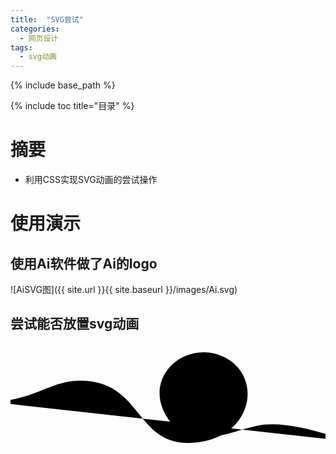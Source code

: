 ```yaml
---
title:  "SVG尝试"
categories: 
  - 网页设计
tags:
  - svg动画
---
```


{% include base_path %}

{% include toc title="目录" %}

# 摘要
- 利用CSS实现SVG动画的尝试操作

# 使用演示

## 使用Ai软件做了Ai的logo

![AiSVG图]({{ site.url }}{{ site.baseurl }}/images/Ai.svg)  


## 尝试能否放置svg动画
<html>
	<head>
		<meta charset="utf-8">
		<title></title>
		<style>

.planePath {
  stroke: #D9DADA;
  stroke-width: .1%;
  stroke-width: .5%;
  stroke-dasharray: 1% 2%;
  stroke-linecap: round;
  fill: none;
}

.fil1 {
  fill: #D9DADA;
}

.fil2 {
  fill: #C5C6C6;
}

.fil4 {
  fill: #9D9E9E;
}

.fil3 {
  fill: #AEAFB0;
}       
        </style>
</head>
<body>
<svg viewBox="0 0 3387 1270">
  <path id="planePath" class="planePath" d="M-226 626c439,4 636,-213 934,-225 755,-31 602,769 1334,658 562,-86 668,-698 266,-908 -401,-210 -893,189 -632,630 260,441 747,121 1051,91 360,-36 889,179 889,179" />
  <g id="plane">
    <polygon class="fil1" points="-141,-10 199,0 -198,-72 -188,-61 -171,-57 -184,-57 " />
    <polygon class="fil2" points="199,0 -141,-10 -163,63 -123,9 " />
    <polygon class="fil3" points="-95,39 -113,32 -123,9 -163,63 -105,53 -108,45 -87,48 -90,45 -103,41 -94,41 " />
    <path class="fil4" d="M-87 48l-21 -3 3 8 19 -4 -1 -1zm-26 -16l18 7 -2 -1 32 -7 -29 1 11 -4 -24 -1 -16 -18 10 23zm10 9l13 4 -4 -4 -9 0z" />
    <polygon class="fil1" points="-83,28 -94,32 -65,31 -97,38 -86,49 -67,70 199,0 -123,9 -107,27 " />
  </g>
  <!-- Define the motion path animation -->
  <animateMotion xlink:href="#plane" dur="5s" repeatCount="indefinite" rotate="auto">
    <mpath xlink:href="#planePath" />
  </animateMotion> 
</svg>
</body>
